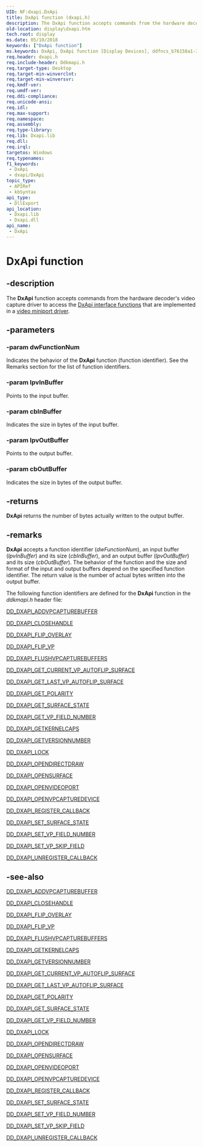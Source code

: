 ```yaml
---
UID: NF:dxapi.DxApi
title: DxApi function (dxapi.h)
description: The DxApi function accepts commands from the hardware decoder's video capture driver to access the DxApi interface functions that are implemented in a video miniport driver.
old-location: display\dxapi.htm
tech.root: display
ms.date: 05/10/2018
keywords: ["DxApi function"]
ms.keywords: DxApi, DxApi function [Display Devices], ddfncs_b76158a1-30ff-4874-b527-a201c5a67fc5.xml, display.dxapi, dxapi/DxApi
req.header: dxapi.h
req.include-header: Ddkmapi.h
req.target-type: Desktop
req.target-min-winverclnt: 
req.target-min-winversvr: 
req.kmdf-ver: 
req.umdf-ver: 
req.ddi-compliance: 
req.unicode-ansi: 
req.idl: 
req.max-support: 
req.namespace: 
req.assembly: 
req.type-library: 
req.lib: Dxapi.lib
req.dll: 
req.irql: 
targetos: Windows
req.typenames: 
f1_keywords:
 - DxApi
 - dxapi/DxApi
topic_type:
 - APIRef
 - kbSyntax
api_type:
 - DllExport
api_location:
 - Dxapi.lib
 - Dxapi.dll
api_name:
 - DxApi
---
```


# DxApi function


## -description

The <b>DxApi</b> function accepts commands from the hardware decoder's video capture driver to access the <a href="/windows-hardware/drivers/ddi/index">DxApi interface functions</a> that are implemented in a <a href="/windows-hardware/drivers/display/video-miniport-drivers-in-the-windows-2000-display-driver-model">video miniport driver</a>.

## -parameters

### -param dwFunctionNum

Indicates the behavior of the <b>DxApi</b> function (function identifier). See the Remarks section for the list of function identifiers.

### -param lpvInBuffer

Points to the input buffer.

### -param cbInBuffer

Indicates the size in bytes of the input buffer.

### -param lpvOutBuffer

Points to the output buffer.

### -param cbOutBuffer

Indicates the size in bytes of the output buffer.

## -returns

<b>DxApi</b> returns the number of bytes actually written to the output buffer.

## -remarks

<b>DxApi</b> accepts a function identifier (<i>dwFunctionNum</i>), an input buffer (<i>lpvInBuffer</i>) and its size (<i>cbInBuffer</i>), and an output buffer (<i>lpvOutBuffer</i>) and its size (<i>cbOutBuffer</i>). The behavior of the function and the size and format of the input and output buffers depend on the specified function identifier. The return value is the number of actual bytes written into the output buffer.

The following function identifiers are defined for the <b>DxApi</b> function in the <i>ddkmapi.h</i> header file: 


<a href="/previous-versions/windows/hardware/drivers/ff550599(v=vs.85)">DD_DXAPI_ADDVPCAPTUREBUFFER</a>



<a href="/previous-versions/windows/hardware/drivers/ff550606(v=vs.85)">DD_DXAPI_CLOSEHANDLE</a>



<a href="/previous-versions/windows/hardware/drivers/ff550612(v=vs.85)">DD_DXAPI_FLIP_OVERLAY</a>



<a href="/previous-versions/windows/hardware/drivers/ff550618(v=vs.85)">DD_DXAPI_FLIP_VP</a>



<a href="/previous-versions/windows/hardware/drivers/ff550622(v=vs.85)">DD_DXAPI_FLUSHVPCAPTUREBUFFERS</a>



<a href="/previous-versions/windows/hardware/drivers/ff550642(v=vs.85)">DD_DXAPI_GET_CURRENT_VP_AUTOFLIP_SURFACE</a>



<a href="/previous-versions/windows/hardware/drivers/ff550650(v=vs.85)">DD_DXAPI_GET_LAST_VP_AUTOFLIP_SURFACE</a>



<a href="/previous-versions/windows/hardware/drivers/ff550660(v=vs.85)">DD_DXAPI_GET_POLARITY</a>



<a href="/previous-versions/windows/hardware/drivers/ff550673(v=vs.85)">DD_DXAPI_GET_SURFACE_STATE</a>



<a href="/previous-versions/windows/hardware/drivers/ff550686(v=vs.85)">DD_DXAPI_GET_VP_FIELD_NUMBER</a>



<a href="/previous-versions/windows/hardware/drivers/ff550629(v=vs.85)">DD_DXAPI_GETKERNELCAPS</a>



<a href="/previous-versions/windows/hardware/drivers/ff550637(v=vs.85)">DD_DXAPI_GETVERSIONNUMBER</a>



<a href="/previous-versions/windows/hardware/drivers/ff550695(v=vs.85)">DD_DXAPI_LOCK</a>



<a href="/previous-versions/windows/hardware/drivers/ff550702(v=vs.85)">DD_DXAPI_OPENDIRECTDRAW</a>



<a href="/previous-versions/windows/hardware/drivers/ff550711(v=vs.85)">DD_DXAPI_OPENSURFACE</a>



<a href="/previous-versions/windows/hardware/drivers/ff551498(v=vs.85)">DD_DXAPI_OPENVIDEOPORT</a>



<a href="/previous-versions/windows/hardware/drivers/ff551500(v=vs.85)">DD_DXAPI_OPENVPCAPTUREDEVICE</a>



<a href="/previous-versions/windows/hardware/drivers/ff551502(v=vs.85)">DD_DXAPI_REGISTER_CALLBACK</a>



<a href="/previous-versions/windows/hardware/drivers/ff551504(v=vs.85)">DD_DXAPI_SET_SURFACE_STATE</a>



<a href="/previous-versions/windows/hardware/drivers/ff551507(v=vs.85)">DD_DXAPI_SET_VP_FIELD_NUMBER</a>



<a href="/previous-versions/windows/hardware/drivers/ff551510(v=vs.85)">DD_DXAPI_SET_VP_SKIP_FIELD</a>



<a href="/previous-versions/windows/hardware/drivers/ff551514(v=vs.85)">DD_DXAPI_UNREGISTER_CALLBACK</a>

## -see-also

<a href="/previous-versions/windows/hardware/drivers/ff550599(v=vs.85)">DD_DXAPI_ADDVPCAPTUREBUFFER</a>



<a href="/previous-versions/windows/hardware/drivers/ff550606(v=vs.85)">DD_DXAPI_CLOSEHANDLE</a>



<a href="/previous-versions/windows/hardware/drivers/ff550612(v=vs.85)">DD_DXAPI_FLIP_OVERLAY</a>



<a href="/previous-versions/windows/hardware/drivers/ff550618(v=vs.85)">DD_DXAPI_FLIP_VP</a>



<a href="/previous-versions/windows/hardware/drivers/ff550622(v=vs.85)">DD_DXAPI_FLUSHVPCAPTUREBUFFERS</a>



<a href="/previous-versions/windows/hardware/drivers/ff550629(v=vs.85)">DD_DXAPI_GETKERNELCAPS</a>



<a href="/previous-versions/windows/hardware/drivers/ff550637(v=vs.85)">DD_DXAPI_GETVERSIONNUMBER</a>



<a href="/previous-versions/windows/hardware/drivers/ff550642(v=vs.85)">DD_DXAPI_GET_CURRENT_VP_AUTOFLIP_SURFACE</a>



<a href="/previous-versions/windows/hardware/drivers/ff550650(v=vs.85)">DD_DXAPI_GET_LAST_VP_AUTOFLIP_SURFACE</a>



<a href="/previous-versions/windows/hardware/drivers/ff550660(v=vs.85)">DD_DXAPI_GET_POLARITY</a>



<a href="/previous-versions/windows/hardware/drivers/ff550673(v=vs.85)">DD_DXAPI_GET_SURFACE_STATE</a>



<a href="/previous-versions/windows/hardware/drivers/ff550686(v=vs.85)">DD_DXAPI_GET_VP_FIELD_NUMBER</a>



<a href="/previous-versions/windows/hardware/drivers/ff550695(v=vs.85)">DD_DXAPI_LOCK</a>



<a href="/previous-versions/windows/hardware/drivers/ff550702(v=vs.85)">DD_DXAPI_OPENDIRECTDRAW</a>



<a href="/previous-versions/windows/hardware/drivers/ff550711(v=vs.85)">DD_DXAPI_OPENSURFACE</a>



<a href="/previous-versions/windows/hardware/drivers/ff551498(v=vs.85)">DD_DXAPI_OPENVIDEOPORT</a>



<a href="/previous-versions/windows/hardware/drivers/ff551500(v=vs.85)">DD_DXAPI_OPENVPCAPTUREDEVICE</a>



<a href="/previous-versions/windows/hardware/drivers/ff551502(v=vs.85)">DD_DXAPI_REGISTER_CALLBACK</a>



<a href="/previous-versions/windows/hardware/drivers/ff551504(v=vs.85)">DD_DXAPI_SET_SURFACE_STATE</a>



<a href="/previous-versions/windows/hardware/drivers/ff551507(v=vs.85)">DD_DXAPI_SET_VP_FIELD_NUMBER</a>



<a href="/previous-versions/windows/hardware/drivers/ff551510(v=vs.85)">DD_DXAPI_SET_VP_SKIP_FIELD</a>



<a href="/previous-versions/windows/hardware/drivers/ff551514(v=vs.85)">DD_DXAPI_UNREGISTER_CALLBACK</a>
